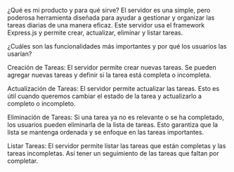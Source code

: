 ¿Qué es mi producto y para qué sirve?
El servidor es una simple, pero poderosa herramienta diseñada para ayudar a gestionar y organizar las tareas diarias de una manera eficaz. Este servidor usa el framework Express.js y permite crear, actualizar, eliminar y listar tareas.

¿Cuáles son las funcionalidades más importantes y por qué los usuarios las usarían?

Creación de Tareas:
El servidor permite crear nuevas tareas. Se pueden agregar nuevas tareas y definir si la tarea está completa o incompleta.

Actualización de Tareas:
El servidor permite actualizar las tareas. Esto es útil cuando queremos cambiar el estado de la tarea y actualizarlo a completo o incompleto.

Eliminación de Tareas:
Si una tarea ya no es relevante o se ha completado, los usuarios pueden eliminarla de la lista de tareas. Esto garantiza que la lista se mantenga ordenada y se enfoque en las tareas importantes.

Listar Tareas:
El servidor permite listar las tareas que están completas y las tareas incompletas. Así tener un seguimiento de las tareas que faltan por completar.
